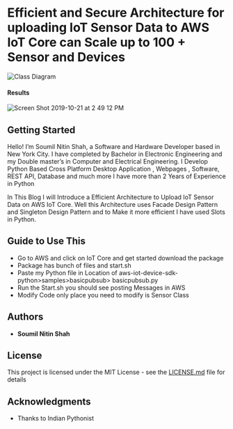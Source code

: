 
# Efficient and Secure Architecture for uploading IoT Sensor Data to AWS IoT Core can Scale up to 100 + Sensor and Devices


![Class Diagram ](https://user-images.githubusercontent.com/39345855/67233717-c5b36300-f411-11e9-92ed-ea5d2653fcd6.png)


#### Results
![Screen Shot 2019-10-21 at 2 49 12 PM](https://user-images.githubusercontent.com/39345855/67233886-0f9c4900-f412-11e9-9700-a5df98423ae7.png)


## Getting Started

Hello! I’m Soumil Nitin Shah, a Software and Hardware Developer based in New York City. I have completed by Bachelor in Electronic Engineering and my Double master’s in Computer and Electrical Engineering. I Develop Python Based Cross Platform Desktop Application , Webpages , Software, REST API, Database and much more I have more than 2 Years of Experience in Python

In This Blog I will Introduce a Efficient Architecture to Upload IoT Sensor Data on AWS IoT Core. Well this Architecture uses Facade Design Pattern and Singleton Design Pattern and to Make it more efficient I have used Slots in Python.

## Guide to Use This 
* Go to AWS and click on IoT Core and get started download the package 
* Package has bunch of files and start.sh 
* Paste my Python file in Location of aws-iot-device-sdk-python>samples>basicpubsub> basicpubsub.py
* Run the Start.sh you should see posting Messages in AWS 
* Modify Code only place you need to modify is Sensor Class 



## Authors

* **Soumil Nitin Shah** 

## License

This project is licensed under the MIT License - see the [LICENSE.md](LICENSE.md) file for details

## Acknowledgments

* Thanks to Indian Pythonist 
